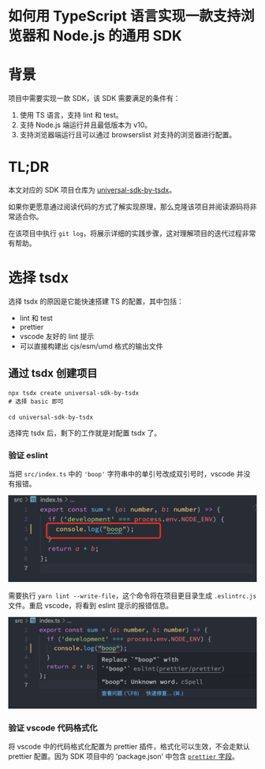 # 如何用 TypeScript 语言实现一款支持浏览器和 Node.js 的通用 SDK

# 背景

项目中需要实现一款 SDK，该 SDK 需要满足的条件有：

1. 使用 TS 语言，支持 lint 和 test。
2. 支持 Node.js 端运行并且最低版本为 v10。
3. 支持浏览器端运行且可以通过 browserslist 对支持的浏览器进行配置。

# TL;DR

本文对应的 SDK 项目仓库为 [universal-sdk-by-tsdx](https://github.com/MoonBall/universal-sdk-by-tsdx)。

如果你更愿意通过阅读代码的方式了解实现原理，那么克隆该项目并阅读源码将非常适合你。

在该项目中执行 `git log`，将展示详细的实践步骤，这对理解项目的迭代过程非常有帮助。

# 选择 tsdx

选择 tsdx 的原因是它能快速搭建 TS 的配置，其中包括：

- lint 和 test
- prettier
- vscode 友好的 lint 提示
- 可以直接构建出 cjs/esm/umd 格式的输出文件

## 通过 tsdx 创建项目

```shell
npx tsdx create universal-sdk-by-tsdx
# 选择 basic 即可

cd universal-sdk-by-tsdx
```

选择完 tsdx 后，剩下的工作就是对配置 tsdx 了。

### 验证 eslint

当把 `src/index.ts` 中的 `'boop'` 字符串中的单引号改成双引号时，vscode 并没有报错。

![](./imgs/no-eslint-error.png)

需要执行 `yarn lint --write-file`，这个命令将在项目更目录生成 `.eslintrc.js` 文件。重启 vscode，将看到 eslint 提示的报错信息。

![](./imgs/eslint-error.png)

### 验证 vscode 代码格式化

将 vscode 中的代码格式化配置为 prettier 插件，格式化可以生效，不会走默认 prettier 配置。因为 SDK 项目中的 'package.json' 中包含 [`prettier` 字段](https://github.com/MoonBall/universal-sdk-by-tsdx/blob/f0ef56d62c995279b9d67846fb598ede8930e62b/package.json#L28-L33)。

